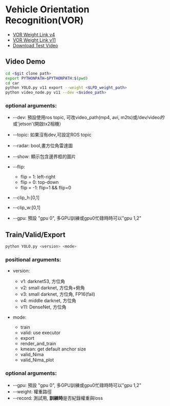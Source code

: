 # Vehicle Orientation Recognition(VOR)
<!--[VOR Weight Link v1](https://drive.google.com/file/d/15N1DZMfx1FsYSp-y597U-pQ3UqhQDZF4/view?usp=sharing)
[VOR Weight Link v2](https://drive.google.com/file/d/1MjkZuel-bEtuY6qEKOAreLbYO27H6rtG/view?usp=sharing)-->
+ [VOR Weight Link v4](https://drive.google.com/file/d/1q5gFMpZopVaN77bGGO0z9-MSFz1Dux_7/view?usp=sharing)
+ [VOR Weight Link v11](https://drive.google.com/open?id=1DCdvaCG_jYw-F9hTr6JPsm6aYfuhaAtx)
+ [Download Test  Video](https://drive.google.com/file/d/1dYkultUic8WBqNL02yzqRZjyujPuWGA1/view?usp=sharing)
## Video Demo
```sh
cd <$git clone path>
export PYTHONPATH=$PYTHONPATH:$(pwd)
cd car
python YOLO.py v11 export --weight <$LPD_weight_path>
python video_node.py v11 --dev <$video_path>
```

### optional arguments:
- \-\-dev: 預設使用ros topic, 可改video_path(mp4, avi, m2ts)或/dev/video*的*或'jetson'(開啟tx2相機）
- \-\-topic: 如果沒有dev,可設定ROS topic
- \-\-radar: bool,畫方位角雷達圖
- \-\-show: 顯示包含邊界框的圖片
- \-\-flip:
  + flip = 1: left-right
  + flip = 0: top-down
  + flip = -1: flip=1 && flip=0
- \-\-clip_h:[0,1]
- \-\-clip_w:[0,1]

- \-\-gpu: 預設 "gpu 0", 多GPU訓練或gpu0忙碌時時可以"gpu 1,2"

## Train/Valid/Export
```sh
python YOLO.py <version> <mode>
```
### positional arguments:
- version:
  + v1: darknet53, 方位角
  + v2: small darknet, 方位角+俯角
  + v3: small darknet, 方位角, FP16(fail)
  + v4: middle darknet, 方位角
  + v11: DenseNet, 方位角

- mode:
  + train
  + valid: use executor
  + export
  + render_and_train
  + kmean: get default anchor size
  + valid_Nima
  + valid_Nima_plot
### optional arguments:
- \-\-gpu: 預設 "gpu 0", 多GPU訓練或gpu0忙碌時時可以"gpu 1,2"
- \-\-weight: 權重路徑
- \-\-record: 測試用, **訓練時**是否紀錄權重與loss
